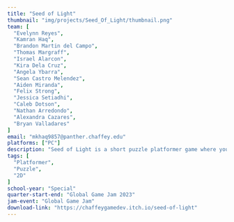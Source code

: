 ```yaml
---
title: "Seed of Light"
thumbnail: "img/projects/Seed_Of_Light/thumbnail.png"
team: [
  "Evelynn Reyes",
  "Kamran Haq",
  "Brandon Martin del Campo",
  "Thomas Margraff",
  "Israel Alarcon",
  "Kira Dela Cruz",
  "Angela Ybarra",
  "Sean Castro Melendez",
  "Aiden Miranda",
  "Felix Strong",
  "Jessica Setiadhi",
  "Caleb Dotson",
  "Nathan Arredondo",
  "Alexandra Cazares",
  "Bryan Valladares"
]
email: "mkhaq9857@panther.chaffey.edu"
platforms: ["PC"]
description: "Seed of Light is a short puzzle platformer game where you traverse obstacles and enemies and utilize a few seed-planting abilities to create terrain to proceed to the end and obtain the golden acorn!"
tags: [
  "Platformer",
  "Puzzle",
  "2D"
]
school-year: "Special"
quarter-start-end: "Global Game Jam 2023"
jam-event: "Global Game Jam"
download-link: "https://chaffeygamedev.itch.io/seed-of-light"
---
```

